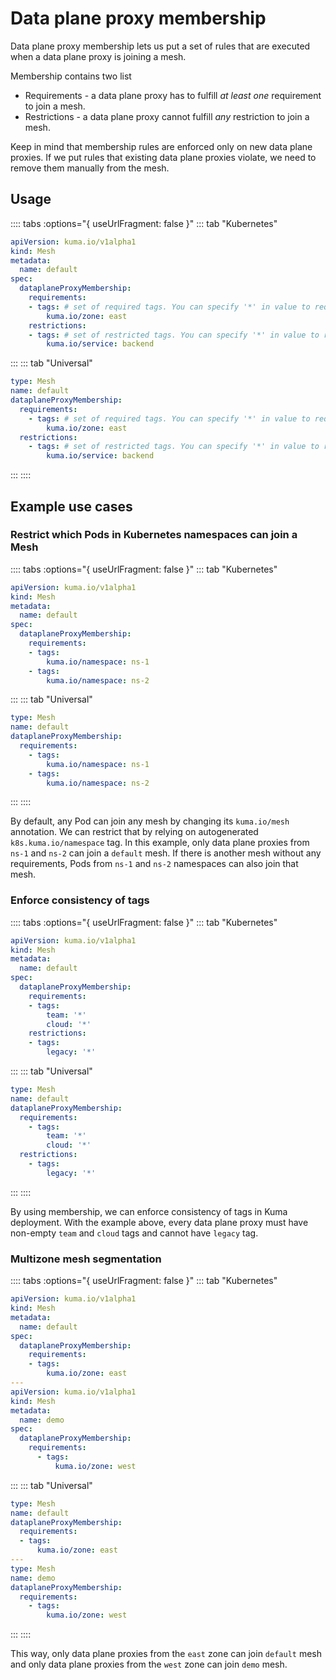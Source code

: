 # Data plane proxy membership

Data plane proxy membership lets us put a set of rules that are executed when a data plane proxy is joining a mesh.

Membership contains two list

* Requirements - a data plane proxy has to fulfill _at least one_ requirement to join a mesh.
* Restrictions - a data plane proxy cannot fulfill _any_ restriction to join a mesh.

Keep in mind that membership rules are enforced only on new data plane proxies.
If we put rules that existing data plane proxies violate, we need to remove them manually from the mesh. 

## Usage

:::: tabs :options="{ useUrlFragment: false }"
::: tab "Kubernetes"
```yaml
apiVersion: kuma.io/v1alpha1
kind: Mesh
metadata:
  name: default
spec:
  dataplaneProxyMembership:
    requirements:
    - tags: # set of required tags. You can specify '*' in value to require non-empty value of tag
        kuma.io/zone: east
    restrictions:
    - tags: # set of restricted tags. You can specify '*' in value to restrict tag with any value
        kuma.io/service: backend
```
:::
::: tab "Universal"
```yaml
type: Mesh
name: default
dataplaneProxyMembership:
  requirements:
    - tags: # set of required tags. You can specify '*' in value to require non-empty value of tag
        kuma.io/zone: east
  restrictions:
    - tags: # set of restricted tags. You can specify '*' in value to restrict tag with any value
        kuma.io/service: backend
```
:::
::::

## Example use cases

### Restrict which Pods in Kubernetes namespaces can join a Mesh

:::: tabs :options="{ useUrlFragment: false }"
::: tab "Kubernetes"
```yaml
apiVersion: kuma.io/v1alpha1
kind: Mesh
metadata:
  name: default
spec:
  dataplaneProxyMembership:
    requirements:
    - tags: 
        kuma.io/namespace: ns-1
    - tags:
        kuma.io/namespace: ns-2
```
:::
::: tab "Universal"
```yaml
type: Mesh
name: default
dataplaneProxyMembership:
  requirements:
    - tags:
        kuma.io/namespace: ns-1
    - tags:
        kuma.io/namespace: ns-2
```
:::
::::

By default, any Pod can join any mesh by changing its `kuma.io/mesh` annotation.
We can restrict that by relying on autogenerated `k8s.kuma.io/namespace` tag.
In this example, only data plane proxies from `ns-1` and `ns-2` can join a `default` mesh.
If there is another mesh without any requirements, Pods from `ns-1` and `ns-2` namespaces can also join that mesh.

### Enforce consistency of tags

:::: tabs :options="{ useUrlFragment: false }"
::: tab "Kubernetes"
```yaml
apiVersion: kuma.io/v1alpha1
kind: Mesh
metadata:
  name: default
spec:
  dataplaneProxyMembership:
    requirements:
    - tags: 
        team: '*'
        cloud: '*'
    restrictions:
    - tags:
        legacy: '*'
```
:::
::: tab "Universal"
```yaml
type: Mesh
name: default
dataplaneProxyMembership:
  requirements:
    - tags:
        team: '*'
        cloud: '*'
  restrictions:
    - tags:
        legacy: '*'
```
:::
::::

By using membership, we can enforce consistency of tags in Kuma deployment.
With the example above, every data plane proxy must have non-empty `team` and `cloud` tags and cannot have `legacy` tag. 

### Multizone mesh segmentation

:::: tabs :options="{ useUrlFragment: false }"
::: tab "Kubernetes"
```yaml
apiVersion: kuma.io/v1alpha1
kind: Mesh
metadata:
  name: default
spec:
  dataplaneProxyMembership:
    requirements:
    - tags: 
        kuma.io/zone: east
---
apiVersion: kuma.io/v1alpha1
kind: Mesh
metadata:
  name: demo
spec:
  dataplaneProxyMembership:
    requirements:
      - tags:
          kuma.io/zone: west
```
:::
::: tab "Universal"
```yaml
type: Mesh
name: default
dataplaneProxyMembership:
  requirements:
  - tags:
      kuma.io/zone: east
---
type: Mesh
name: demo
dataplaneProxyMembership:
  requirements:
    - tags:
        kuma.io/zone: west
```
:::
::::

This way, only data plane proxies from the `east` zone can join `default` mesh and only data plane proxies from the `west` zone can join `demo` mesh. 
